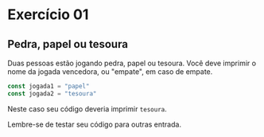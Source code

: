 # Exercício 01
## Pedra, papel ou tesoura

Duas pessoas estão jogando pedra, papel ou tesoura. Você deve imprimir o nome da jogada vencedora, ou "empate", em caso de empate.

```javascript
const jogada1 = "papel"
const jogada2 = "tesoura"
```

Neste caso seu código deveria imprimir `tesoura`.

Lembre-se de testar seu código para outras entrada.
